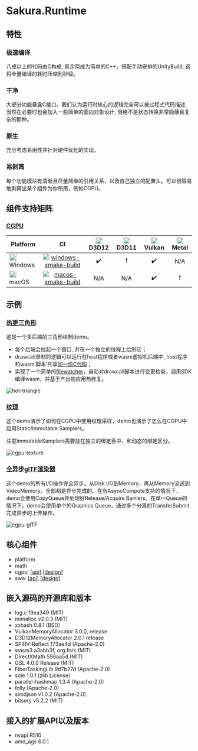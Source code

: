 # Sakura.Runtime

## 特性
### 极速编译
八成以上的代码由C构成, 其余两成为简单的C++。搭配手动安排的UnityBuild, 这将全量编译的耗时压缩到秒级。

### 干净
大部分功能暴露C接口。我们认为运行时核心的逻辑完全可以被过程式代码描述, 当然在必要时也会加入一些简单的面向对象设计, 但绝不是状态转换非常隐蔽且复杂的那种。

### 原生
充分考虑易用性并针对硬件优化的实现。

### 易剥离
每个功能模块有清晰且尽量简单的引用关系，以及自己独立的配置头。可以很容易地剥离出某个组件为你所用，例如CGPU。

## 组件支持矩阵

### [CGPU](include/cgpu/README.md)

| Platform | CI | <img src="https://media.githubusercontent.com/media/SakuraEngine/Sakura.Resources/main/platform-icons/DirectX12U.png" height="18" /> D3D12 | <img src="https://media.githubusercontent.com/media/SakuraEngine/Sakura.Resources/main/platform-icons/DirectX11.png" height="18" />D3D11 | <img src="https://media.githubusercontent.com/media/SakuraEngine/Sakura.Resources/main/platform-icons/Vulkan.png" height="18" />Vulkan |<img src="https://media.githubusercontent.com/media/SakuraEngine/Sakura.Resources/main/platform-icons/Metal.png" height="18" />Metal |
|----------|:--:|:-----:|:-----:|:------:|:-----:|
| <img src="https://media.githubusercontent.com/media/SakuraEngine/Sakura.Resources/main/platform-icons/Windows.png" height="20" /> Windows | [![windows-xmake-build](https://github.com/SakuraEngine/Sakura.Runtime/actions/workflows/ci-xmake-windows.yml/badge.svg)](https://github.com/SakuraEngine/Sakura.Runtime/actions/workflows/ci-xmake-windows.yml) | :heavy_check_mark: | :heavy_exclamation_mark: | :heavy_check_mark: | N/A |
| <img src="https://media.githubusercontent.com/media/SakuraEngine/Sakura.Resources/main/platform-icons/MacOS.png" height="20" /> macOS | [![macos-xmake-build](https://github.com/SakuraEngine/Sakura.Runtime/actions/workflows/ci-xmake-macos.yml/badge.svg)](https://github.com/SakuraEngine/Sakura.Runtime/actions/workflows/ci-xmake-macos.yml) | N/A | N/A | :heavy_check_mark: | :heavy_exclamation_mark: |

## 示例
### [热更三角形](samples/hot-triangle)
这是一个多后端的三角形绘制demo。
- 每个后端会拉起一个窗口, 并在一个独立的线程上绘制它；
- drawcall录制的逻辑可以运行在host程序或者wasm虚拟机后端中, host程序和wasm‘脚本’共享[同一份C代码](samples/hot-triangle/triangle_module.wa.c)；
- 实现了一个简单的[filewatcher](samples/hot-triangle/hot_wasm.cpp)，自动对drawcall脚本进行变更检查，调用SDK编译wasm，并基于产出物应用热修复。

![hot-triangle](https://media.githubusercontent.com/media/SakuraEngine/Sakura.Resources/main/showcase/hot-triangle.gif)

### [纹理](samples/cgpu-texture)
这个demo演示了如何在CGPU中使用纹理采样，demo也演示了怎么在CGPU中启用Static/Immutable Samplers。

注意ImmutableSamplers需要放在独立的绑定表中，和动态的绑定区分。

![cgpu-texture](https://media.githubusercontent.com/media/SakuraEngine/Sakura.Resources/main/showcase/cgpu-texture.png)

### [全异步glTF渲染器](samples/cgpu-3d)
这个demo的所有I/O操作完全异步。从Disk I/O到Memory，再从Memory流送到VideoMemory，全部都是异步完成的。在有AsyncCompute支持的情况下，demo会使用CopyQueue并处理好Release/Acquire Barriers。在单一Queue的情况下，demo会使用单个的Graphics Queue，通过多个分离的TransferSubmit完成异步的上传操作。

![cgpu-glTF](https://media.githubusercontent.com/media/SakuraEngine/Sakura.Resources/main/showcase/AsyncGLTF.gif)

## 核心组件
- platform
- math
- cgpu: [[api]](include/cgpu/api.h) [[design]](include/cgpu/README.md)
- swa: [[api]](include/wasm/api.h) [[design]](include/wasm/README.md)

## 嵌入源码的开源库和版本
- log.c f9ea349 (MIT)
- mimalloc v2.0.3 (MIT)
- xxhash 0.8.1 (BSD)
- VulkanMemoryAllocator 3.0.0, release
- D3D12MemoryAllocator 2.0.1 release
- SPIRV-Reflect 173ae4d (Apache-2.0)
- wasm3 a3abb3f, org.fork (MIT)
- DirectXMath 596aa5d (MIT)
- GSL 4.0.0 Release (MIT)
- FiberTaskingLib 9d7b27d (Apache-2.0)
- sole 1.0.1 (zlib License)
- parallel-hashmap 1.3.4 (Apache-2.0)
- folly (Apache-2.0)
- simdjson v1.0.2 (Apache-2.0)
- bitsery v5.2.2 (MIT)

## 接入的扩展API以及版本
- nvapi R510
- amd_ags 6.0.1